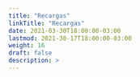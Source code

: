 ```yaml
---
title: "Recargas"
linkTitle: "Recargas"
date: 2021-03-30T18:00:00-03:00
lastmod: 2021-30-17T18:00:00-03:00
weight: 16
draft: false
description: >
---
```

